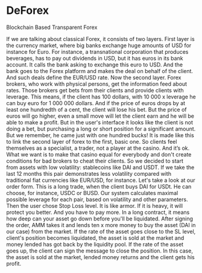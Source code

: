 # DeForex
Blockchain Based Transparent Forex 

If we are talking about classical Forex, it consists of two layers.
First layer is the currency market, where big banks exchange huge amounts of USD for instance for Euro. For instance, a transnational corporation that produces beverages, has to pay out dividends in USD, but it has euros in its bank account. It calls the bank asking to exchange this euro to USD. And the bank goes to the Forex platform and makes the deal on behalf of the client. And such deals define the EUR/USD rate. 
Now the second layer. Forex brokers, who work with physical persons, get the information feed about rates. Those brokers get bets from their clients and provide clients with leverage. This means, if the client has 100 dollars, with 10 000 x leverage he can buy euro for 1 000 000 dollars. And if the price of euros drops by at least one hundredth of a cent, the client will lose his bet. But the price of euros will go higher, even a small move will let the client earn and he will be able to make a profit. 
But in the user's interface it looks like the client is not doing a bet, but purchasing a long or short position for a significant amount.  But we remember, he came just with one hundred bucks! It is made like this to link the second layer of forex to the first, basic one. So clients feel themselves as a specialist, a trader, not a player at the casino. 
And it’s ok. What we want is to make that casino equal for everybody and don't create conditions for bad brokers to cheat their clients. 
So we decided to start from assets with low volatility: stablecoins like DAI and USDT. If we take the last 12 months this pair demonstrates less volatility compared with traditional fiat currencies like EUR/USD, for instance. 
Let's take a look at our order form. 
This is a long trade, when the client buys DAI for USDt. 
He can choose, for instance, USDC or BUSD.
Our system calculates maximal possible leverage for each pair, based on volatility and other parameters. 
Then the user chose Stop Loss level. It is like armor. If it is heavy, it will protect you better. And you have to pay more. In a long contract, it means how deep can your asset go down before you'll be liquidated. 
After signing the order, AMM takes it and lends ten x more money to buy the asset (DAI in our case) from the market.
If the rate of the asset goes close to the SL level, client's position becomes liquidated, the asset is sold at the market and money lended has got back by the liquidity pool. 
If the rate of the asset goes up, the client can sign the message to close the position. In this case, the asset is sold at the market, lended money returns and the client gets his profit. 
